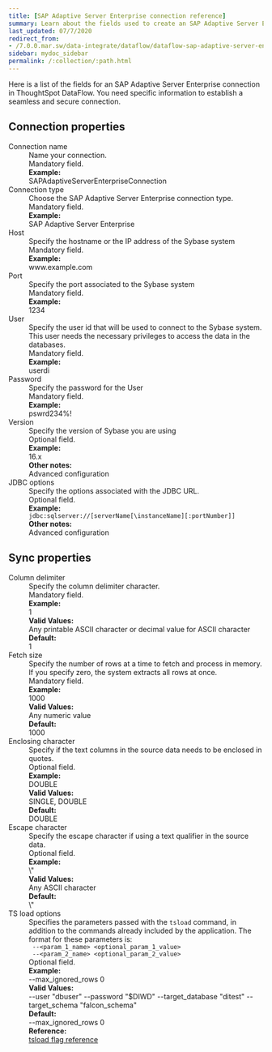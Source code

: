 ```yaml
---
title: [SAP Adaptive Server Enterprise connection reference]
summary: Learn about the fields used to create an SAP Adaptive Server Enterprise connection with ThoughtSpot DataFlow.
last_updated: 07/7/2020
redirect_from:
- /7.0.0.mar.sw/data-integrate/dataflow/dataflow-sap-adaptive-server-enterprise-reference.html
sidebar: mydoc_sidebar
permalink: /:collection/:path.html
---
```


Here is a list of the fields for an SAP Adaptive Server Enterprise connection in ThoughtSpot DataFlow. You need specific information to establish a seamless and secure connection.

## Connection properties

<dl id="dataflow-sap-adaptive-server-enterprise-connection-properties">
<dlentry id="dataflow-sap-adaptive-server-enterprise-conn-connection-name"><dt>Connection name</dt><dd id="connection-name-description">Name your connection.</dd><dd id="connection-name-required">Mandatory field.</dd><dd id="connection-name-example"><strong>Example:</strong><br/>SAPAdaptiveServerEnterpriseConnection</dd></dlentry>
<dlentry id="dataflow-sap-adaptive-server-enterprise-conn-connection-type"><dt>Connection type</dt><dd id="connection-type-description">Choose the SAP Adaptive Server Enterprise connection type.</dd><dd id="connection-type-required">Mandatory field.</dd><dd id="connection-type-example"><strong>Example:</strong><br/>SAP Adaptive Server Enterprise</dd></dlentry>
<dlentry id="dataflow-sap-adaptive-server-enterprise-conn-host"><dt>Host</dt><dd id="host-description">Specify the hostname or the IP address of the Sybase system</dd><dd id="host-required">Mandatory field.</dd><dd id="host-example"><strong>Example:</strong><br/>www.example.com</dd></dlentry>
<dlentry id="dataflow-sap-adaptive-server-enterprise-conn-port"><dt>Port</dt><dd id="port-description">Specify the port associated to the Sybase system</dd><dd id="port-required">Mandatory field.</dd><dd id="port-example"><strong>Example:</strong><br/>1234</dd></dlentry>
<dlentry id="dataflow-sap-adaptive-server-enterprise-conn-user"><dt>User</dt><dd id="user-description">Specify the user id that will be used to connect to the Sybase system. This user needs the necessary privileges to access the data in the databases.</dd><dd id="user-required">Mandatory field.</dd><dd id="user-example"><strong>Example:</strong><br/>userdi</dd></dlentry>
<dlentry id="dataflow-sap-adaptive-server-enterprise-conn-password"><dt>Password</dt><dd id="password-description">Specify the password for the User</dd><dd id="password-required">Mandatory field.</dd><dd id="password-example"><strong>Example:</strong><br/>pswrd234%!</dd></dlentry>
<dlentry id="dataflow-sap-adaptive-server-enterprise-conn-version"><dt>Version</dt><dd id="version-description">Specify the version of Sybase you are using</dd><dd id="version-required">Optional field.</dd><dd id="version-example"><strong>Example:</strong><br/>16.x</dd><dd id="version-other"><strong>Other notes:</strong><br/>Advanced configuration</dd></dlentry>
<dlentry id="dataflow-sap-adaptive-server-enterprise-conn-jdbc-options"><dt>JDBC options</dt><dd id="jdbc-options-description">Specify the options associated with the JDBC URL.</dd><dd id="jdbc-options-required">Optional field.</dd><dd id="jdbc-options-example"><strong>Example:</strong><br/><code>jdbc:sqlserver://[serverName[\instanceName][:portNumber]]</code></dd><dd id="jdbc-options-other"><strong>Other notes:</strong><br/>Advanced configuration</dd></dlentry>
</dl>

## Sync properties

<dl id="dataflow-sap-adaptive-server-enterprise-sync-properties">
<dlentry id="dataflow-sap-adaptive-server-enterprise-sync-column-delimiter"><dt>Column delimiter</dt><dd id="column-delimiter-description">Specify the column delimiter character.</dd><dd id="column-delimiter-required">Mandatory field.</dd><dd id="column-delimiter-example"><strong>Example:</strong><br/>1</dd><dd id="column-delimiter-valid-values"><strong>Valid Values:</strong><br/>Any printable ASCII character or decimal value for ASCII character</dd><dd id="column-delimiter-default"><strong>Default:</strong><br/>1</dd></dlentry>
<dlentry id="dataflow-sap-adaptive-server-enterprise-sync-fetch-size"><dt>Fetch size</dt><dd id="fetch-size-description">Specify the number of rows at a time to fetch and process in memory. If you specify zero, the system extracts all rows at once.</dd><dd id="fetch-size-required">Mandatory field.</dd><dd id="fetch-size-example"><strong>Example:</strong><br/>1000</dd><dd id="fetch-size-valid-values"><strong>Valid Values:</strong><br/>Any numeric value</dd><dd id="fetch-size-default"><strong>Default:</strong><br/>1000</dd></dlentry>
<dlentry id="dataflow-sap-adaptive-server-enterprise-sync-enclosing-character"><dt>Enclosing character</dt><dd id="enclosing-character-description">Specify if the text columns in the source data needs to be enclosed in quotes.</dd><dd id="enclosing-character-required">Optional field.</dd><dd id="enclosing-character-example"><strong>Example:</strong><br/>DOUBLE</dd><dd id="enclosing-character-valid-values"><strong>Valid Values:</strong><br/>SINGLE, DOUBLE</dd><dd id="enclosing-character-default"><strong>Default:</strong><br/>DOUBLE</dd></dlentry>
<dlentry id="dataflow-sap-adaptive-server-enterprise-sync-escape-character"><dt>Escape character</dt><dd id="escape-character-description">Specify the escape character if using a text qualifier in the source data.</dd><dd id="escape-character-required">Optional field.</dd><dd id="escape-character-example"><strong>Example:</strong><br/>\"</dd><dd id="escape-character-valid-values"><strong>Valid Values:</strong><br/>Any ASCII character</dd><dd id="escape-character-default"><strong>Default:</strong><br/>\"</dd></dlentry>
<dlentry id="dataflow-sap-adaptive-server-enterprise-sync-ts-load-options"><dt>TS load options</dt><dd id="ts-load-options-description">Specifies the parameters passed with the <code>tsload</code> command, in addition to the commands already included by the application. The format for these parameters is:<br/><code> --&lt;param_1_name&gt; &lt;optional_param_1_value&gt;</code><br/><code> --&lt;param_2_name&gt; &lt;optional_param_2_value&gt;</code></dd><dd id="ts-load-options-required">Optional field.</dd><dd id="ts-load-options-example"><strong>Example:</strong><br/>--max_ignored_rows 0</dd><dd id="ts-load-options-valid-values"><strong>Valid Values:</strong><br/>--user "dbuser" --password "$DIWD" --target_database "ditest" --target_schema "falcon_schema"</dd><dd id="ts-load-options-default"><strong>Default:</strong><br/>--max_ignored_rows 0</dd><dd id="reference"><strong>Reference:</strong><br/><a href="{{ site.baseurl }}/reference/data-importer-ref.html">tsload flag reference</a></dd></dlentry></dl>
